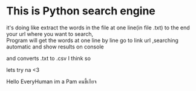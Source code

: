# 
# This is Python search engine
it's doing like extract the words in the file at one line(in file .txt) to the end your url where you want to search,
<br>Program will get the words at one line by line go to link url ,searching automatic and show results on console

and converts .txt to .csv I think so

lets try na <3 <br>

Hello EveryHuman im a Pam คนขี้เกียจ
